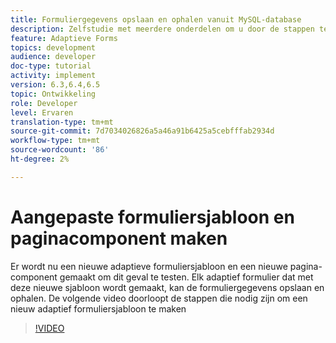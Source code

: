 ```yaml
---
title: Formuliergegevens opslaan en ophalen vanuit MySQL-database
description: Zelfstudie met meerdere onderdelen om u door de stappen te laten lopen die nodig zijn voor het opslaan en ophalen van formuliergegevens
feature: Adaptieve Forms
topics: development
audience: developer
doc-type: tutorial
activity: implement
version: 6.3,6.4,6.5
topic: Ontwikkeling
role: Developer
level: Ervaren
translation-type: tm+mt
source-git-commit: 7d7034026826a5a46a91b6425a5cebfffab2934d
workflow-type: tm+mt
source-wordcount: '86'
ht-degree: 2%

---
```


# Aangepaste formuliersjabloon en paginacomponent maken

Er wordt nu een nieuwe adaptieve formuliersjabloon en een nieuwe pagina-component gemaakt om dit geval te testen. Elk adaptief formulier dat met deze nieuwe sjabloon wordt gemaakt, kan de formuliergegevens opslaan en ophalen.
De volgende video doorloopt de stappen die nodig zijn om een nieuw adaptief formuliersjabloon te maken
>[!VIDEO](https://video.tv.adobe.com/v/27828?quality=9&learn=on)


